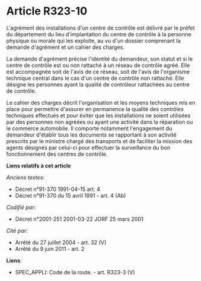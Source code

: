 # Article R323-10

L'agrément des installations d'un centre de contrôle est délivré par le préfet du département du lieu d'implantation du
centre de contrôle à la personne physique ou morale qui les exploite, au vu d'un dossier comprenant la demande d'agrément et
un cahier des charges.

La demande d'agrément précise l'identité du demandeur, son statut et si le centre de contrôle est ou non rattaché à un réseau
de contrôle agréé. Elle est accompagnée soit de l'avis de ce réseau, soit de l'avis de l'organisme technique central dans le
cas d'un centre de contrôle non rattaché. Elle désigne les personnes ayant la qualité de contrôleur rattachées au centre de
contrôle.

Le cahier des charges décrit l'organisation et les moyens techniques mis en place pour permettre d'assurer en permanence la
qualité des contrôles techniques effectués et pour éviter que les installations ne soient utilisées par des personnes non
agréées ou ayant une activité dans la réparation ou le commerce automobile. Il comporte notamment l'engagement du demandeur
d'établir tous les documents se rapportant à son activité prescrits par le ministre chargé des transports et de faciliter la
mission des agents désignés par celui-ci pour effectuer la surveillance du bon fonctionnement des centres de contrôle.

**Liens relatifs à cet article**

_Anciens textes_:

  - Décret n°91-370 1991-04-15 art. 4
  - Décret n°91-370 du 15 avril 1991 - art. 4 (Ab)

_Codifié par_:

  - Décret n°2001-251 2001-03-22 JORF 25 mars 2001

_Cité par_:

  - Arrêté du 27 juillet 2004 - art. 32 (V)
  - Arrêté du 9 juin 2011 - art. 2

**Liens**:

  - SPEC_APPLI: Code de la route. - art. R323-3 (V)
